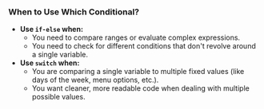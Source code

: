###  When to Use Which Conditional?

- **Use `if-else` when:**
  - You need to compare ranges or evaluate complex expressions.
  - You need to check for different conditions that don't revolve around a single variable.
- **Use `switch` when:**
  - You are comparing a single variable to multiple fixed values (like days of the week, menu options, etc.).
  - You want cleaner, more readable code when dealing with multiple possible values.
